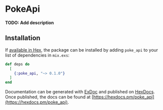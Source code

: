 # PokeApi

**TODO: Add description**

## Installation

If [available in Hex](https://hex.pm/docs/publish), the package can be installed
by adding `poke_api` to your list of dependencies in `mix.exs`:

```elixir
def deps do
  [
    {:poke_api, "~> 0.1.0"}
  ]
end
```

Documentation can be generated with [ExDoc](https://github.com/elixir-lang/ex_doc)
and published on [HexDocs](https://hexdocs.pm). Once published, the docs can
be found at [https://hexdocs.pm/poke_api](https://hexdocs.pm/poke_api).

